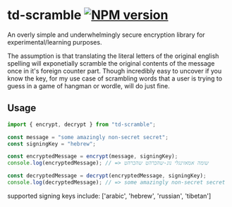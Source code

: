 # td-scramble [![NPM version][npm-badge]][npm-url]

An overly simple and underwhelmingly secure encryption library for experimental/learning purposes.

The assumption is that translating the literal letters of the original english spelling will exponetially scramble the original contents of the message once in it's foreign counter part. Though incredibly easy to uncover if you know the key, for my use case of scrambling words that a user is trying to guess in a game of hangman or wordle, will do just fine.

## Usage

```javascript
import { encrypt, decrypt } from "td-scramble";

const message = "some amazingly non-secret secret";
const signingKey = "hebrew";

const encryptedMessage = encrypt(message, signingKey);
console.log(encryptedMessage); // => שומה אמאזינגלי נונ-שהכרהט שהכרהט

const decryptedMessage = decrypt(encryptedMessage, signingKey);
console.log(decryptedMessage); // => some amazingly non-secret secret
```

supported signing keys include: ['arabic', 'hebrew', 'russian', 'tibetan']

[npm-badge]: https://badge.fury.io/js/td-scramble.svg
[npm-url]: https://www.npmjs.com/package/td-scramble
